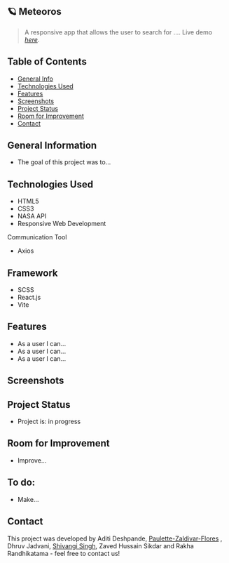 ## 🪐 Meteoros
> A responsive app that allows the user to search for ....
> Live demo [_here_](#).

## Table of Contents
* [General Info](#general-information)
* [Technologies Used](#technologies-used)
* [Features](#features)
* [Screenshots](#screenshots)
* [Project Status](#project-status)
* [Room for Improvement](#room-for-improvement)
* [Contact](#contact)


## General Information
<ul><li>The goal of this project was to...</li></ul>


## Technologies Used
<ul>
  <li>HTML5</li>
  <li>CSS3</li>
  <li>NASA API</li>
  <li>Responsive Web Development</li> </ul>
  
  
  Communication Tool
<ul>
  <li>Axios</li></ul>
  
 ## Framework 
<ul><li>SCSS</li>
  <li>React.js</li>
  <li>Vite</li></ul>
  
## Features

<ul>
  <li>As a user I can...</li>
  <li>As a user I can...</li>
  <li>As a user I can...</li>
</ul>
 


## Screenshots







## Project Status
<ul>
<li>Project is: in progress</li></ul>


## Room for Improvement
<ul>
  <li>Improve...</li></ul>



## To do:
<ul>
  <li>Make...</li></ul>


## Contact
 This project was developed by Aditi Deshpande, [Paulette-Zaldivar-Flores](https://paulettethedev.com/) , Dhruv Jadvani, [Shivangi Singh](https://github.com/Shivangi020), Zaved Hussain Sikdar and Rakha Randhikatama - feel free to contact us!
